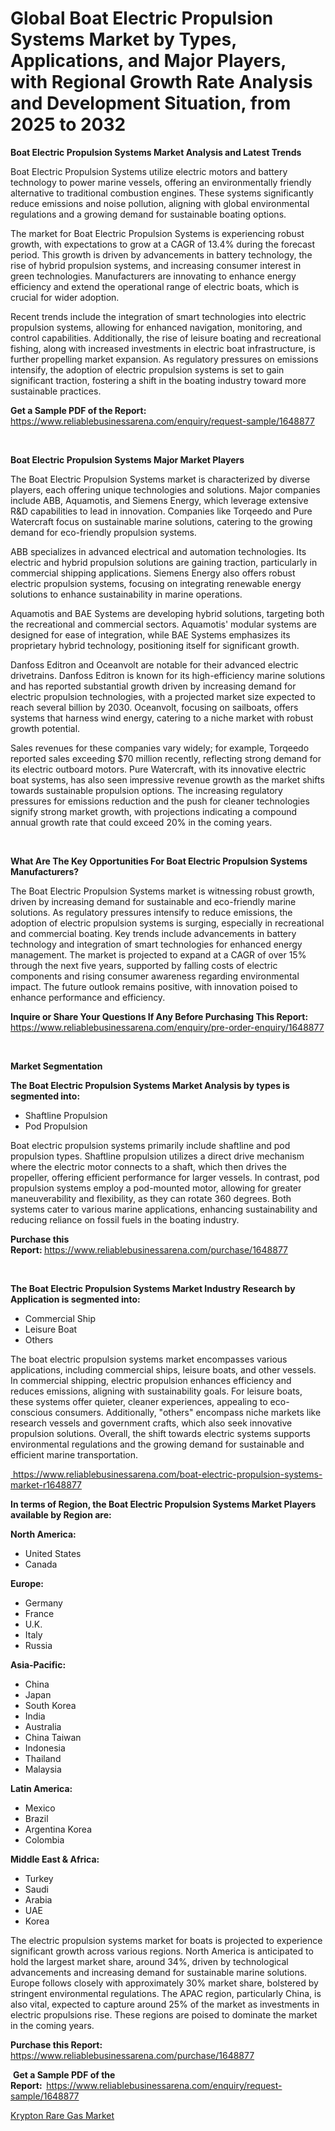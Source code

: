 <p><h1>Global Boat Electric Propulsion Systems Market by Types, Applications, and Major Players, with Regional Growth Rate Analysis and Development Situation, from 2025 to 2032</h1></p><p><strong>Boat Electric Propulsion Systems Market Analysis and Latest Trends</strong></p>
<p><p>Boat Electric Propulsion Systems utilize electric motors and battery technology to power marine vessels, offering an environmentally friendly alternative to traditional combustion engines. These systems significantly reduce emissions and noise pollution, aligning with global environmental regulations and a growing demand for sustainable boating options.</p><p>The market for Boat Electric Propulsion Systems is experiencing robust growth, with expectations to grow at a CAGR of 13.4% during the forecast period. This growth is driven by advancements in battery technology, the rise of hybrid propulsion systems, and increasing consumer interest in green technologies. Manufacturers are innovating to enhance energy efficiency and extend the operational range of electric boats, which is crucial for wider adoption.</p><p>Recent trends include the integration of smart technologies into electric propulsion systems, allowing for enhanced navigation, monitoring, and control capabilities. Additionally, the rise of leisure boating and recreational fishing, along with increased investments in electric boat infrastructure, is further propelling market expansion. As regulatory pressures on emissions intensify, the adoption of electric propulsion systems is set to gain significant traction, fostering a shift in the boating industry toward more sustainable practices.</p></p>
<p><strong>Get a Sample PDF of the Report:&nbsp;</strong> <a href="https://www.reliablebusinessarena.com/enquiry/request-sample/1648877?utm_campaign=3267&utm_medium=2&utm_source=Github&utm_content=ia&utm_term=26032025&utm_id=boat-electric-propulsion-systems">https://www.reliablebusinessarena.com/enquiry/request-sample/1648877</a></p>
<p>&nbsp;</p>
<p><strong>Boat Electric Propulsion Systems Major Market Players</strong></p>
<p><p>The Boat Electric Propulsion Systems market is characterized by diverse players, each offering unique technologies and solutions. Major companies include ABB, Aquamotis, and Siemens Energy, which leverage extensive R&D capabilities to lead in innovation. Companies like Torqeedo and Pure Watercraft focus on sustainable marine solutions, catering to the growing demand for eco-friendly propulsion systems.</p><p>ABB specializes in advanced electrical and automation technologies. Its electric and hybrid propulsion solutions are gaining traction, particularly in commercial shipping applications. Siemens Energy also offers robust electric propulsion systems, focusing on integrating renewable energy solutions to enhance sustainability in marine operations.</p><p>Aquamotis and BAE Systems are developing hybrid solutions, targeting both the recreational and commercial sectors. Aquamotis' modular systems are designed for ease of integration, while BAE Systems emphasizes its proprietary hybrid technology, positioning itself for significant growth.</p><p>Danfoss Editron and Oceanvolt are notable for their advanced electric drivetrains. Danfoss Editron is known for its high-efficiency marine solutions and has reported substantial growth driven by increasing demand for electric propulsion technologies, with a projected market size expected to reach several billion by 2030. Oceanvolt, focusing on sailboats, offers systems that harness wind energy, catering to a niche market with robust growth potential.</p><p>Sales revenues for these companies vary widely; for example, Torqeedo reported sales exceeding $70 million recently, reflecting strong demand for its electric outboard motors. Pure Watercraft, with its innovative electric boat systems, has also seen impressive revenue growth as the market shifts towards sustainable propulsion options. The increasing regulatory pressures for emissions reduction and the push for cleaner technologies signify strong market growth, with projections indicating a compound annual growth rate that could exceed 20% in the coming years.</p></p>
<p>&nbsp;</p>
<p><strong>What Are The Key Opportunities For Boat Electric Propulsion Systems Manufacturers?</strong></p>
<p><p>The Boat Electric Propulsion Systems market is witnessing robust growth, driven by increasing demand for sustainable and eco-friendly marine solutions. As regulatory pressures intensify to reduce emissions, the adoption of electric propulsion systems is surging, especially in recreational and commercial boating. Key trends include advancements in battery technology and integration of smart technologies for enhanced energy management. The market is projected to expand at a CAGR of over 15% through the next five years, supported by falling costs of electric components and rising consumer awareness regarding environmental impact. The future outlook remains positive, with innovation poised to enhance performance and efficiency.</p></p>
<p><strong>Inquire or Share Your Questions If Any Before Purchasing This Report:</strong> <a href="https://www.reliablebusinessarena.com/enquiry/pre-order-enquiry/1648877?utm_campaign=3267&utm_medium=2&utm_source=Github&utm_content=ia&utm_term=26032025&utm_id=boat-electric-propulsion-systems">https://www.reliablebusinessarena.com/enquiry/pre-order-enquiry/1648877</a></p>
<p>&nbsp;</p>
<p><strong>Market Segmentation</strong></p>
<p><strong>The Boat Electric Propulsion Systems Market Analysis by types is segmented into:</strong></p>
<p><ul><li>Shaftline Propulsion</li><li>Pod Propulsion</li></ul></p>
<p><p>Boat electric propulsion systems primarily include shaftline and pod propulsion types. Shaftline propulsion utilizes a direct drive mechanism where the electric motor connects to a shaft, which then drives the propeller, offering efficient performance for larger vessels. In contrast, pod propulsion systems employ a pod-mounted motor, allowing for greater maneuverability and flexibility, as they can rotate 360 degrees. Both systems cater to various marine applications, enhancing sustainability and reducing reliance on fossil fuels in the boating industry.</p></p>
<p><strong>Purchase this Report:&nbsp;</strong><a href="https://www.reliablebusinessarena.com/purchase/1648877?utm_campaign=3267&utm_medium=2&utm_source=Github&utm_content=ia&utm_term=26032025&utm_id=boat-electric-propulsion-systems">https://www.reliablebusinessarena.com/purchase/1648877</a></p>
<p>&nbsp;</p>
<p><strong>The Boat Electric Propulsion Systems Market Industry Research by Application is segmented into:</strong></p>
<p><ul><li>Commercial Ship</li><li>Leisure Boat</li><li>Others</li></ul></p>
<p><p>The boat electric propulsion systems market encompasses various applications, including commercial ships, leisure boats, and other vessels. In commercial shipping, electric propulsion enhances efficiency and reduces emissions, aligning with sustainability goals. For leisure boats, these systems offer quieter, cleaner experiences, appealing to eco-conscious consumers. Additionally, "others" encompass niche markets like research vessels and government crafts, which also seek innovative propulsion solutions. Overall, the shift towards electric systems supports environmental regulations and the growing demand for sustainable and efficient marine transportation.</p></p>
<p><a href="https://www.reliablebusinessarena.com/boat-electric-propulsion-systems-market-r1648877?utm_campaign=3267&utm_medium=2&utm_source=Github&utm_content=ia&utm_term=26032025&utm_id=boat-electric-propulsion-systems">&nbsp;https://www.reliablebusinessarena.com/boat-electric-propulsion-systems-market-r1648877</a></p>
<p><strong>In terms of Region, the Boat Electric Propulsion Systems Market Players available by Region are:</strong></p>
<p>
    <p> <strong> North America: </strong>
        <ul>
            <li>United States</li>
            <li>Canada</li>
        </ul>
        </p> 
    <p> <strong> Europe: </strong>
        <ul>
            <li>Germany</li>
            <li>France</li>
            <li>U.K.</li>
            <li>Italy</li>
            <li>Russia</li>
        </ul>
        </p> 
    <p> <strong> Asia-Pacific: </strong>
        <ul>
            <li>China</li>
            <li>Japan</li>
            <li>South Korea</li>
            <li>India</li>
            <li>Australia</li>
            <li>China Taiwan</li>
            <li>Indonesia</li>
            <li>Thailand</li>
            <li>Malaysia</li>
        </ul>
        </p> 
    <p> <strong> Latin America: </strong>
        <ul>
            <li>Mexico</li>
            <li>Brazil</li>
            <li>Argentina Korea</li>
            <li>Colombia</li>
        </ul>
        </p> 
    <p> <strong> Middle East & Africa: </strong>
        <ul>
            <li>Turkey</li>
            <li>Saudi</li>
            <li>Arabia</li>
            <li>UAE</li>
            <li>Korea</li>
        </ul>
    </p>
    </p>
<p><p>The electric propulsion systems market for boats is projected to experience significant growth across various regions. North America is anticipated to hold the largest market share, around 34%, driven by technological advancements and increasing demand for sustainable marine solutions. Europe follows closely with approximately 30% market share, bolstered by stringent environmental regulations. The APAC region, particularly China, is also vital, expected to capture around 25% of the market as investments in electric propulsions rise. These regions are poised to dominate the market in the coming years.</p></p>
<p><strong>Purchase this Report: </strong><a href="https://www.reliablebusinessarena.com/purchase/1648877?utm_campaign=3267&utm_medium=2&utm_source=Github&utm_content=ia&utm_term=26032025&utm_id=boat-electric-propulsion-systems">https://www.reliablebusinessarena.com/purchase/1648877</a></p>
<p>&nbsp;<strong>Get a Sample PDF of the Report:&nbsp;&nbsp;</strong><a href="https://www.reliablebusinessarena.com/enquiry/request-sample/1648877?utm_campaign=3267&utm_medium=2&utm_source=Github&utm_content=ia&utm_term=26032025&utm_id=boat-electric-propulsion-systems">https://www.reliablebusinessarena.com/enquiry/request-sample/1648877</a></p>
<p><strong></strong></p>
<p><p><a href="https://github.com/duscarajlha/Market-Research-Report-List-1/blob/main/krypton-rare-gas-market.md?utm_campaign=3267&utm_medium=2&utm_source=Github&utm_content=ia&utm_term=26032025&utm_id=boat-electric-propulsion-systems">Krypton Rare Gas Market</a></p></p>